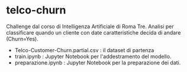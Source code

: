 # telco-churn
Challenge dal corso di Intelligenza Artificiale di Roma Tre.
Analisi per classificare quando un cliente con date caratteristiche decida di andare (Churn=Yes).

* Telco-Customer-Churn.partial.csv : il dataset di partenza
* train.ipynb : Jupyter Notebook per l'addestramento del modello.
* preparazione.ipynb : Jupyter Notebook per la preparazione dei dati.

